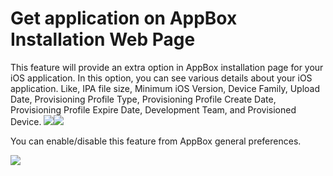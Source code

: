 # Get application on AppBox Installation Web Page
This feature will provide an extra option in AppBox installation page for your iOS application. In this option, you can see various details about your iOS application. Like, IPA file size, Minimum iOS Version, Device Family, Upload Date, Provisioning Profile Type, Provisioning Profile Create Date, Provisioning Profile Expire Date, Development Team, and Provisioned Device.
![](https://getappbox.com/Images/webpage4.png)![](https://getappbox.com/Images/webpage5.png)

You can enable/disable this feature from AppBox general preferences.

![](https://getappbox.com/Images/ABMoreDetails.png)
